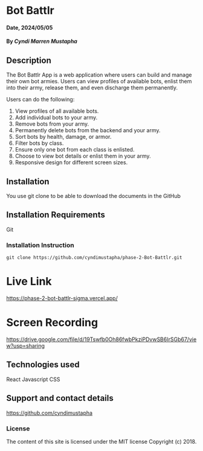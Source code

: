 # Bot Battlr

#### Date, 2024/05/05

#### By *Cyndi Marren Mustapha*

## Description
The Bot Battlr App is a web application where users can build and manage their own bot armies. Users can view profiles of available bots, enlist them into their army, release them, and even discharge them permanently.

Users can do the following:
1. View profiles of all available bots.
2. Add individual bots to your army.
3. Remove bots from your army.
4. Permanently delete bots from the backend and your army.
5. Sort bots by health, damage, or armor.
6. Filter bots by class.
7. Ensure only one bot from each class is enlisted.
8. Choose to view bot details or enlist them in your army.
9. Responsive design for different screen sizes.


## Installation
You use git clone to be able to download the documents in the GitHub

## Installation Requirements
Git

### Installation Instruction
```
git clone https://github.com/cyndimustapha/phase-2-Bot-Battlr.git

```

# Live Link
https://phase-2-bot-battlr-sigma.vercel.app/

# Screen Recording
https://drive.google.com/file/d/19Tswfb0Oh86fwbPkziPDvwSB6IrSGb67/view?usp=sharing


## Technologies used
React
Javascript
CSS

## Support and contact details
https://github.com/cyndimustapha

### License
The content of this site is licensed under the MIT license Copyright (c) 2018.
